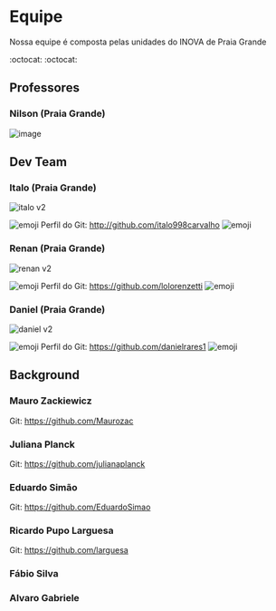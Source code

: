 # Equipe 
Nossa equipe é composta pelas unidades do INOVA de Praia Grande

:octocat: :octocat: 

## Professores

### Nilson (Praia Grande)

![image](https://user-images.githubusercontent.com/43144590/45751833-f2cb8b80-bbe9-11e8-8393-3804576f6ff3.png)



## Dev Team

### Italo (Praia Grande) 

![italo v2](https://user-images.githubusercontent.com/43144590/45499824-8537df00-b753-11e8-8732-6bbbc5ffeeb3.png)

![emoji](https://user-images.githubusercontent.com/43144590/45427147-87773c00-b674-11e8-8d7b-5b8ed22e11ff.png)
Perfil do Git: http://github.com/italo998carvalho
![emoji](https://user-images.githubusercontent.com/43144590/45427147-87773c00-b674-11e8-8d7b-5b8ed22e11ff.png)




### Renan (Praia Grande)

 ![renan v2](https://user-images.githubusercontent.com/43144590/45499820-849f4880-b753-11e8-8d40-7ec218ee109d.png)

![emoji](https://user-images.githubusercontent.com/43144590/45427147-87773c00-b674-11e8-8d7b-5b8ed22e11ff.png)
Perfil do Git: https://github.com/lolorenzetti
![emoji](https://user-images.githubusercontent.com/43144590/45427147-87773c00-b674-11e8-8d7b-5b8ed22e11ff.png)




### Daniel (Praia Grande)

![daniel v2](https://user-images.githubusercontent.com/43144590/45499934-c7612080-b753-11e8-8429-3d3c5976f12b.png)

![emoji](https://user-images.githubusercontent.com/43144590/45427147-87773c00-b674-11e8-8d7b-5b8ed22e11ff.png)
Perfil do Git: https://github.com/danielrares1
![emoji](https://user-images.githubusercontent.com/43144590/45427147-87773c00-b674-11e8-8d7b-5b8ed22e11ff.png)


## Background

### Mauro Zackiewicz

Git: https://github.com/Maurozac

### Juliana Planck

Git: https://github.com/julianaplanck

### Eduardo Simão

Git: https://github.com/EduardoSimao

### Ricardo Pupo Larguesa
Git: https://github.com/larguesa

### Fábio Silva

### Alvaro Gabriele
